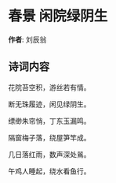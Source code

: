 # 春景 闲院绿阴生

**作者**: 刘辰翁

## 诗词内容

花院苔空积，游丝若有情。

断无珠履迹，闲见绿阴生。

缥缈朱帘悄，丁东玉漏鸣。

隔窗梅子落，绕屋笋竿成。

几日落红雨，数声深处鶑。

午鸡人睡起，绕水看鱼行。

